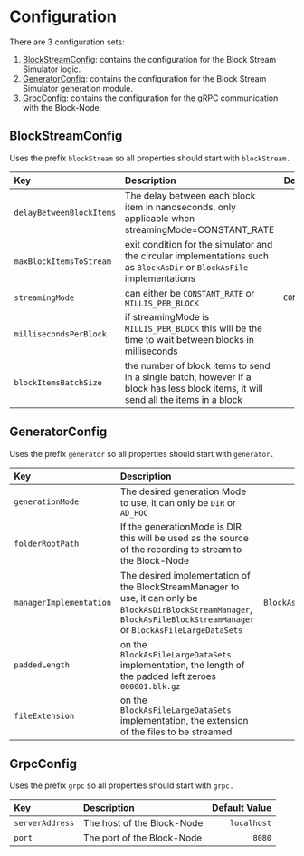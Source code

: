 # Configuration

There are 3 configuration sets:
1. [BlockStreamConfig](#blockstreamconfig): contains the configuration for the Block Stream Simulator logic.
1. [GeneratorConfig](#generatorconfig): contains the configuration for the Block Stream Simulator generation module.
1. [GrpcConfig](#grpcconfig): contains the configuration for the gRPC communication with the Block-Node.

## BlockStreamConfig

Uses the prefix `blockStream` so all properties should start with `blockStream.`

| Key | Description | Default Value |
|:---|:---|---:|
| `delayBetweenBlockItems` | The delay between each block item in nanoseconds, only applicable when streamingMode=CONSTANT_RATE | `1_500_000` |
| `maxBlockItemsToStream` | exit condition for the simulator and the circular implementations such as `BlockAsDir` or `BlockAsFile` implementations | `10_000` |
| `streamingMode` | can either be `CONSTANT_RATE` or `MILLIS_PER_BLOCK` | `CONSTANT_RATE` |
| `millisecondsPerBlock` | if streamingMode is `MILLIS_PER_BLOCK` this will be the time to wait between blocks in milliseconds | `1_000` |
| `blockItemsBatchSize` | the number of block items to send in a single batch, however if a block has less block items, it will send all the items in a block | `1_000` |

## GeneratorConfig

Uses the prefix `generator` so all properties should start with `generator.`

| Key | Description | Default Value |
|:---|:---|---:|
| `generationMode` | The desired generation Mode to use, it can only be `DIR` or `AD_HOC` | `DIR` |
| `folderRootPath` | If the generationMode is DIR this will be used as the source of the recording to stream to the Block-Node | `` |
| `managerImplementation` | The desired implementation of the BlockStreamManager to use, it can only be `BlockAsDirBlockStreamManager`, `BlockAsFileBlockStreamManager` or `BlockAsFileLargeDataSets` | `BlockAsFileBlockStreamManager` |
| `paddedLength` | on the `BlockAsFileLargeDataSets` implementation, the length of the padded left zeroes `000001.blk.gz` | 36 |
| `fileExtension` | on the `BlockAsFileLargeDataSets` implementation, the extension of the files to be streamed | `.blk.gz` |

## GrpcConfig

Uses the prefix `grpc` so all properties should start with `grpc.`

| Key | Description | Default Value |
|:---|:---|---:|
| `serverAddress` | The host of the Block-Node | `localhost` |
| `port` | The port of the Block-Node | `8080` |
